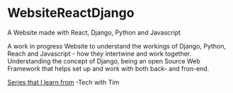 # WebsiteReactDjango
A Website made with React, Django, Python and Javascript

A work in progress Website to understand the workings of Django, Python, Reach and Javascript - how they intertwine and work together. 
Understanding the concept of Django, being an open Source Web Framework that helps set up and work with both back- and fron-end. 

[Series that I learn from](https://www.youtube.com/watch?v=JD-age0BPVo&list=PLzMcBGfZo4-kCLWnGmK0jUBmGLaJxvi4j) -Tech with Tim
